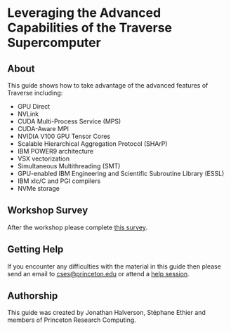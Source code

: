 # Leveraging the Advanced Capabilities of the Traverse Supercomputer

## About

This guide shows how to take advantage of the advanced features of Traverse including:

- GPU Direct
- NVLink
- CUDA Multi-Process Service (MPS)
- CUDA-Aware MPI
- NVIDIA V100 GPU Tensor Cores
- Scalable Hierarchical Aggregation Protocol (SHArP)
- IBM POWER9 architecture
- VSX vectorization
- Simultaneous Multithreading (SMT)
- GPU-enabled IBM Engineering and Scientific Subroutine Library (ESSL)
- IBM xlc/C and PGI compilers
- NVMe storage

## Workshop Survey

After the workshop please complete [this survey](https://forms.gle/wJsovb7nw8nCJbop9).

## Getting Help

If you encounter any difficulties with the material in this guide then please send an email to <a href="mailto:cses@princeton.edu">cses@princeton.edu</a> or attend a <a href="https://researchcomputing.princeton.edu/education/help-sessions">help session</a>.

## Authorship

This guide was created by Jonathan Halverson, Stéphane Ethier and members of Princeton Research Computing.
